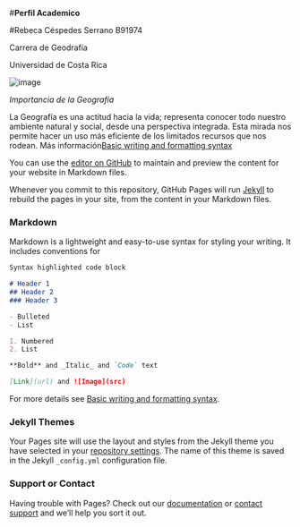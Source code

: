 #**Perfil Academico**

#Rebeca Céspedes Serrano B91974

Carrera de Geodrafía

Universidad de Costa Rica

![image](https://user-images.githubusercontent.com/104148040/165228791-17c54fdb-bafc-4283-b9fb-5fadcf8936be.png)

_Importancia de la Geografía_ 

La Geografía es una actitud hacia la vida; representa conocer todo nuestro ambiente natural y social, desde una perspectiva integrada. Esta mirada nos permite hacer un uso más eficiente de los limitados recursos que nos rodean. Más información[Basic writing and formatting syntax](https://sociales.uprrp.edu/geografia/el-departamento/#:~:text=La%20Geograf%C3%ADa%20es%20una%20actitud,limitados%20recursos%20que%20nos%20rodean.)


You can use the [editor on GitHub](https://github.com/rebeca202000/Perfil-Academico/edit/gh-pages/index.md) to maintain and preview the content for your website in Markdown files.

Whenever you commit to this repository, GitHub Pages will run [Jekyll](https://jekyllrb.com/) to rebuild the pages in your site, from the content in your Markdown files.

### Markdown

Markdown is a lightweight and easy-to-use syntax for styling your writing. It includes conventions for

```markdown
Syntax highlighted code block

# Header 1
## Header 2
### Header 3

- Bulleted
- List

1. Numbered
2. List

**Bold** and _Italic_ and `Code` text

[Link](url) and ![Image](src)
```

For more details see [Basic writing and formatting syntax](https://docs.github.com/en/github/writing-on-github/getting-started-with-writing-and-formatting-on-github/basic-writing-and-formatting-syntax).

### Jekyll Themes

Your Pages site will use the layout and styles from the Jekyll theme you have selected in your [repository settings](https://github.com/rebeca202000/Perfil-Academico/settings/pages). The name of this theme is saved in the Jekyll `_config.yml` configuration file.

### Support or Contact

Having trouble with Pages? Check out our [documentation](https://docs.github.com/categories/github-pages-basics/) or [contact support](https://support.github.com/contact) and we’ll help you sort it out.
